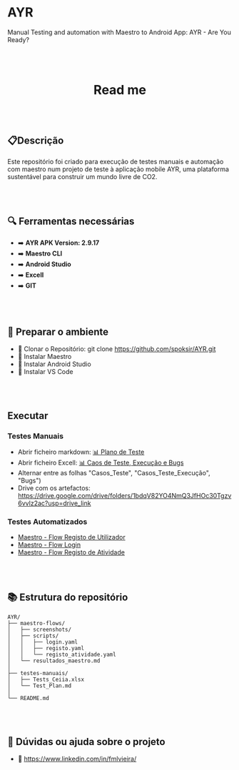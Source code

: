 # AYR
Manual Testing and automation with Maestro to Android App: AYR - Are You Ready?

  <br><br>
  <h1 align="center">Read me</h1>
    
    
<br><br>
## 📋Descrição 
  Este repositório foi criado para execução de testes manuais e automação com maestro num projeto de teste à aplicação mobile AYR, uma plataforma sustentável para construir um mundo livre de CO2.

<br><br>
## :mag: Ferramentas necessárias
- :arrow_right:  **AYR APK Version: 2.9.17**
- :arrow_right:  **Maestro CLI**
- :arrow_right:  **Android Studio**
- :arrow_right:  **Excell**
- :arrow_right:  **GIT**


<br><br>
## :wrench: Preparar o ambiente
- :large_blue_circle: Clonar o Repositório: git clone https://github.com/spoksir/AYR.git 
- :large_blue_circle: Instalar Maestro
- :large_blue_circle: Instalar Android Studio
- :large_blue_circle: Instalar VS Code


 <br><br>
## Executar
### Testes Manuais
- Abrir ficheiro markdown: [📊 Plano de Teste](testes-manuais/Test_Plan.md)
- Abrir ficheiro Excell: [📊 Caos de Teste, Execução e Bugs](https://github.com/spoksir/AYR/raw/refs/heads/main/testes-manuais/Tests_Ceiia.xlsx)
- Alternar entre as folhas "Casos_Teste", "Casos_Teste_Execução", "Bugs")
- Drive com os artefactos: https://drive.google.com/drive/folders/1bdqV82YO4NmQ3JfHOc30Tgzv6vvlz2ac?usp=drive_link

### Testes Automatizados
- [Maestro - Flow Registo de Utilizador](maestro-flows/scripts/registo.yaml)
- [Maestro - Flow Login](maestro-flows/scripts/login.yaml)
- [Maestro - Flow Registo de Atividade](maestro-flows/scripts/registo_atividade.yaml)

 <br><br>
## :books: Estrutura do repositório
```text
AYR/
├── maestro-flows/
│   ├── screenshots/
│   ├── scripts/
│   │   ├── login.yaml
│   │   ├── registo.yaml
│   │   └── registo_atividade.yaml
│   └── resultados_maestro.md
│
├── testes-manuais/
│   ├── Tests_Ceiia.xlsx
│   └── Test_Plan.md
│
└── README.md

```

<br><br>
## :wrench: Dúvidas ou ajuda sobre o projeto
- :large_blue_circle: https://www.linkedin.com/in/fmlvieira/
